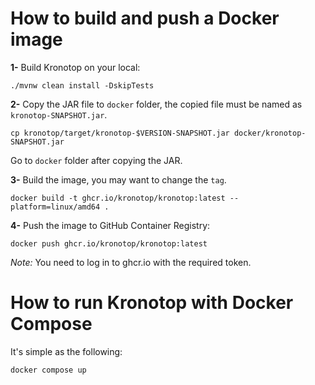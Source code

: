 # How to build and push a Docker image

**1-** Build Kronotop on your local:

```
./mvnw clean install -DskipTests
```

**2-** Copy the JAR file to `docker` folder, the copied file must be named as `kronotop-SNAPSHOT.jar`.

```
cp kronotop/target/kronotop-$VERSION-SNAPSHOT.jar docker/kronotop-SNAPSHOT.jar
```

Go to `docker` folder after copying the JAR.

**3-** Build the image, you may want to change the `tag`.

```
docker build -t ghcr.io/kronotop/kronotop:latest --platform=linux/amd64 .
```

**4-** Push the image to GitHub Container Registry:

```
docker push ghcr.io/kronotop/kronotop:latest
```

*Note:* You need to log in to ghcr.io with the required token.

# How to run Kronotop with Docker Compose

It's simple as the following:

```
docker compose up
```